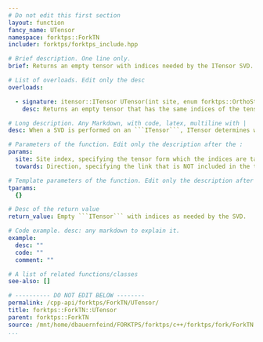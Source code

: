 ```yaml
---
# Do not edit this first section
layout: function
fancy_name: UTensor
namespace: forktps::ForkTN
includer: forktps/forktps_include.hpp

# Brief description. One line only.
brief: Returns an empty tensor with indices needed by the ITensor SVD.

# List of overloads. Edit only the desc
overloads:

  - signature: itensor::ITensor UTensor(int site, enum forktps::OrthoState towards) const
    desc: Returns an empty tensor that has the same indices of the tensor on site ```site``` except for the link shared with the neighbor in direction ```towards```.

# Long description. Any Markdown, with code, latex, multiline with |
desc: When a SVD is performed on an ```ITensor```, ITensor determines which indices are the column- and which are the row-indices by providing an empty tensor to the function ```svd()``` with the column indices only. This function generates such an empty tensor. Note the implementation provided in the class ForkTN is for an ForkTPS (the state not the MPO).

# Parameters of the function. Edit only the description after the :
params:
  site: Site index, specifying the tensor form which the indices are taken.
  towards: Direction, specifying the link that is NOT included in the tensor returned.

# Template parameters of the function. Edit only the description after the :
tparams:
  {}

# Desc of the return value
return_value: Empty ```ITensor``` with indices as needed by the SVD.

# Code example. desc: any markdown to explain it.
example:
  desc: ""
  code: ""
  comment: ""

# A list of related functions/classes
see-also: []

# ---------- DO NOT EDIT BELOW --------
permalink: /cpp-api/forktps/ForkTN/UTensor/
title: forktps::ForkTN::UTensor
parent: forktps::ForkTN
source: /mnt/home/dbauernfeind/FORKTPS/forktps/c++/forktps/fork/ForkTN.hpp
...
```


